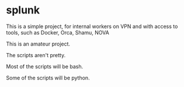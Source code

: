 # splunk
This is a simple project, for internal workers on VPN and with access to tools, such as Docker, Orca, Shamu, NOVA

This is an amateur project.

The scripts aren't pretty.

Most of the scripts will be bash.

Some of the scripts will be python.
